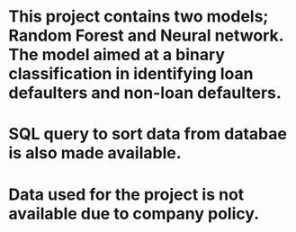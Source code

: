 # This project contains two models; Random Forest and Neural network. The model aimed at a binary classification in identifying loan defaulters and non-loan defaulters. 
# SQL query to sort data from databae is also made available.
# Data used for the project is not available due to company policy.
